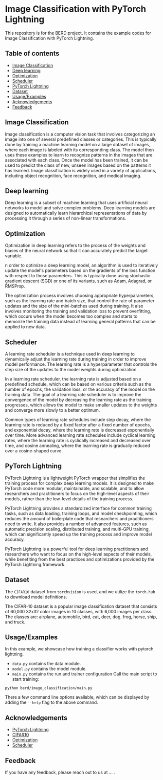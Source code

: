 # Image Classification with PyTorch Lightning

This repository is for the BERD project. It contains the example codes for Image Classification with PyTorch Lightning.



## Table of contents
* [Image Classification](#Image-Classification)
* [Deep learning](#Deep-learning)
* [Optimization](#Optimization)
* [Scheduler](#Scheduler)
* [PyTorch Lightning](#PyTorch-Lightning)
* [Dataset](#Dataset)
* [Usage/Examples](#Usage/Examples)
* [Acknowledgements](#Acknowledgements)
* [Feedback](#Feedback)


## Image Classification

Image classification is a computer vision task that involves categorizing an image into one of several predefined
classes or categories. This is typically done by training a machine learning model on a large dataset of images, where
each image is labeled with its corresponding class. The model then uses these examples to learn to recognize patterns
in the images that are associated with each class. Once the model has been trained, it can be used to predict the class
of new, unseen images based on the patterns it has learned. Image classification is widely used in a variety of
applications, including object recognition, face recognition, and medical imaging.


## Deep learning

Deep learning is a subset of machine learning that uses artificial neural networks to model and solve complex problems.
Deep learning models are designed to automatically learn hierarchical representations of data by processing it through
a series of non-linear transformations.

## Optimization

Optimization in deep learning refers to the process of the weights and biases of the neural network so that it can
accurately predict the target variable.

n order to optimize a deep learning model, an algorithm is used to iteratively update the model's parameters based on
the gradients of the loss function with respect to those parameters. This is typically done using stochastic gradient
descent (SGD) or one of its variants, such as Adam, Adagrad, or RMSProp.

The optimization process involves choosing appropriate hyperparameters, such as the learning rate and batch size, that
control the rate of parameter updates and the size of the mini-batches used during training. It also involves monitoring
the training and validation loss to prevent overfitting, which occurs when the model becomes too complex and starts to
memorize the training data instead of learning general patterns that can be applied to new data.

## Scheduler

A learning rate scheduler is a technique used in deep learning to dynamically adjust the learning rate during training
in order to improve model performance. The learning rate is a hyperparameter that controls the step size of the updates
to the model weights during optimization.

In a learning rate scheduler, the learning rate is adjusted based on a predefined schedule, which can be based on
various criteria such as the number of epochs, the validation loss, or the accuracy of the model on the training data.
The goal of a learning rate scheduler is to improve the convergence of the model by decreasing the learning rate as the
training progresses, which allows the model to make smaller updates to the weights and converge more slowly to a better
optimum.

Common types of learning rate schedules include step decay, where the learning rate is reduced by a fixed factor after
a fixed number of epochs, and exponential decay, where the learning rate is decreased exponentially over time. More
advanced learning rate schedules include cyclical learning rates, where the learning rate is cyclically increased and
decreased over time, and cosine annealing, where the learning rate is gradually reduced over a cosine-shaped curve.

## PyTorch Lightning

PyTorch Lightning is a lightweight PyTorch wrapper that simplifies the training process for complex deep learning models.
It is designed to make PyTorch code more modular, maintainable, and scalable, and to allow researchers and practitioners
to focus on the high-level aspects of their models, rather than the low-level details of the training process.

PyTorch Lightning provides a standardized interface for common training tasks, such as data loading, training loops,
and model checkpointing, which reduces the amount of boilerplate code that researchers and practitioners need to write.
It also provides a number of advanced features, such as automatic precision scaling, distributed training, and multi-GPU
training, which can significantly speed up the training process and improve model accuracy.

PyTorch Lightning is a powerful tool for deep learning practitioners and researchers who want to focus on the high-level
aspects of their models, while benefiting from the best practices and optimizations provided by the PyTorch Lightning
framework.

## Dataset

The `CIFAR10` dataset from `torchvision` is used, and we utilize the `torch.hub` to download model definitions.

The CIFAR-10 dataset is a popular image classification dataset that consists of 60,000 32x32 color images in 10 classes,
with 6,000 images per class. The classes are: airplane, automobile, bird, cat, deer, dog, frog, horse, ship, and truck.


## Usage/Examples

In this example, we showcase how training a classifier works with pytorch lightning.

- `data.py` contains the data module.
- `model.py` contains the model module.
- `main.py` contains the run and trainer configuration
Call the main script to start training:

```shell
python berd/image_classification/main.py
```

There a few command line options available, which can be displayed by adding the
`--help` flag to the above command.


## Acknowledgements

 - [PyTorch Lightning](https://lightning.ai/docs/pytorch/stable/notebooks/lightning_examples/cifar10-baseline.html)
 - [CIFAR10](https://www.cs.toronto.edu/~kriz/cifar.html)
 - [Optimization](https://pytorch.org/docs/stable/optim.html)
 - [Scheduler](https://pytorch.org/docs/stable/optim.html#how-to-adjust-learning-rate)


## Feedback

If you have any feedback, please reach out to us at ... .
